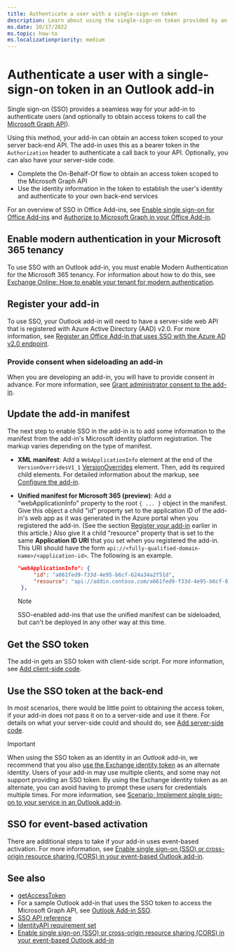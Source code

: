 ```yaml
---
title: Authenticate a user with a single-sign-on token
description: Learn about using the single-sign-on token provided by an Outlook add-in to implement SSO with your service.
ms.date: 10/17/2022
ms.topic: how-to
ms.localizationpriority: medium
---
```


# Authenticate a user with a single-sign-on token in an Outlook add-in

Single sign-on (SSO) provides a seamless way for your add-in to authenticate users (and optionally to obtain access tokens to call the [Microsoft Graph API](/graph/overview)).

Using this method, your add-in can obtain an access token scoped to your server back-end API. The add-in uses this as a bearer token in the `Authorization` header to authenticate a call back to your API. Optionally, you can also have your server-side code.

- Complete the On-Behalf-Of flow to obtain an access token scoped to the Microsoft Graph API
- Use the identity information in the token to establish the user's identity and authenticate to your own back-end services

For an overview of SSO in Office Add-ins, see [Enable single sign-on for Office Add-ins](../develop/sso-in-office-add-ins.md) and [Authorize to Microsoft Graph in your Office Add-in](../develop/authorize-to-microsoft-graph.md).

## Enable modern authentication in your Microsoft 365 tenancy

To use SSO with an Outlook add-in, you must enable Modern Authentication for the Microsoft 365 tenancy. For information about how to do this, see [Exchange Online: How to enable your tenant for modern authentication](https://social.technet.microsoft.com/wiki/contents/articles/32711.exchange-online-how-to-enable-your-tenant-for-modern-authentication.aspx).

## Register your add-in

To use SSO, your Outlook add-in will need to have a server-side web API that is registered with Azure Active Directory (AAD) v2.0. For more information, see [Register an Office Add-in that uses SSO with the Azure AD v2.0 endpoint](../develop/register-sso-add-in-aad-v2.md).

### Provide consent when sideloading an add-in

When you are developing an add-in, you will have to provide consent in advance. For more information, see [Grant administrator consent to the add-in](../develop/grant-admin-consent-to-an-add-in.md).

## Update the add-in manifest

The next step to enable SSO in the add-in is to add some information to the manifest from the add-in's Microsoft identity platform registration. The markup varies depending on the type of manifest.

- **XML manifest**: Add a `WebApplicationInfo` element at the end of the `VersionOverridesV1_1` [VersionOverrides](/javascript/api/manifest/versionoverrides) element. Then, add its required child elements. For detailed information about the markup, see [Configure the add-in](../develop/sso-in-office-add-ins.md#configure-the-add-in).
- **Unified manifest for Microsoft 365 (preview)**: Add a "webApplicationInfo" property to the root `{ ... }` object in the manifest. Give this object a child "id" property set to the application ID of the add-in's web app as it was generated in the Azure portal when you registered the add-in. (See the section [Register your add-in](#register-your-add-in) earlier in this article.) Also give it a child "resource" property that is set to the same **Application ID URI** that you set when you registered the add-in. This URI should have the form `api://<fully-qualified-domain-name>/<application-id>`. The following is an example.

   ```json
   "webApplicationInfo": {
        "id": "a661fed9-f33d-4e95-b6cf-624a34a2f51d",
        "resource": "api://addin.contoso.com/a661fed9-f33d-4e95-b6cf-624a34a2f51d"
    },
   ```

  > [!NOTE]
  > SSO-enabled add-ins that use the unified manifest can be sideloaded, but can't be deployed in any other way at this time.

## Get the SSO token

The add-in gets an SSO token with client-side script. For more information, see [Add client-side code](../develop/sso-in-office-add-ins.md#add-client-side-code).

## Use the SSO token at the back-end

In most scenarios, there would be little point to obtaining the access token, if your add-in does not pass it on to a server-side and use it there. For details on what your server-side could and should do, see [Add server-side code](../develop/sso-in-office-add-ins.md#pass-the-access-token-to-server-side-code).

> [!IMPORTANT]
> When using the SSO token as an identity in an *Outlook* add-in, we recommend that you also [use the Exchange identity token](authenticate-a-user-with-an-identity-token.md) as an alternate identity. Users of your add-in may use multiple clients, and some may not support providing an SSO token. By using the Exchange identity token as an alternate, you can avoid having to prompt these users for credentials multiple times. For more information, see [Scenario: Implement single sign-on to your service in an Outlook add-in](implement-sso-in-outlook-add-in.md).

## SSO for event-based activation

There are additional steps to take if your add-in uses event-based activation. For more information, see [Enable single sign-on (SSO) or cross-origin resource sharing (CORS) in your event-based Outlook add-in](use-sso-in-event-based-activation.md).

## See also

- [getAccessToken](/javascript/api/office-runtime/officeruntime.auth#office-runtime-officeruntime-auth-getaccesstoken-member(1))
- For a sample Outlook add-in that uses the SSO token to access the Microsoft Graph API, see [Outlook Add-in SSO](https://github.com/OfficeDev/Office-Add-in-samples/tree/main/Samples/auth/Outlook-Add-in-SSO).
- [SSO API reference](/javascript/api/office/office.auth#office-office-auth-getaccesstoken-member(1))
- [IdentityAPI requirement set](/javascript/api/requirement-sets/common/identity-api-requirement-sets)
- [Enable single sign-on (SSO) or cross-origin resource sharing (CORS) in your event-based Outlook add-in](use-sso-in-event-based-activation.md)
